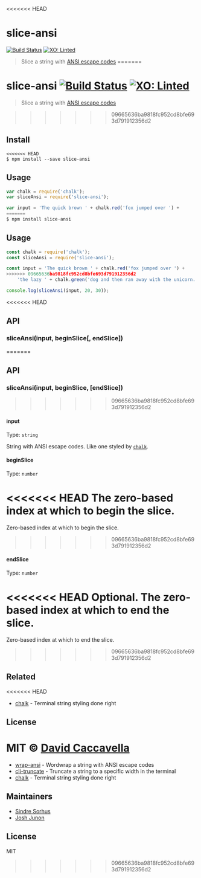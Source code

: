 <<<<<<< HEAD
# slice-ansi 

[![Build Status](https://travis-ci.org/vorpaljs/slice-ansi.svg?branch=master)](https://travis-ci.org/vorpaljs/slice-ansi)
[![XO: Linted](https://img.shields.io/badge/xo-linted-blue.svg)](https://github.com/sindresorhus/xo)

> Slice a string with [ANSI escape codes](http://en.wikipedia.org/wiki/ANSI_escape_code#Colors_and_Styles)
=======
# slice-ansi [![Build Status](https://travis-ci.org/chalk/slice-ansi.svg?branch=master)](https://travis-ci.org/chalk/slice-ansi) [![XO: Linted](https://img.shields.io/badge/xo-linted-blue.svg)](https://github.com/sindresorhus/xo)

> Slice a string with [ANSI escape codes](https://en.wikipedia.org/wiki/ANSI_escape_code#Colors_and_Styles)

>>>>>>> 09665636ba9818fc952cd8bfe693d791912356d2

## Install

```
<<<<<<< HEAD
$ npm install --save slice-ansi
```

## Usage

```js
var chalk = require('chalk');
var sliceAnsi = require('slice-ansi');

var input = 'The quick brown ' + chalk.red('fox jumped over ') +
=======
$ npm install slice-ansi
```


## Usage

```js
const chalk = require('chalk');
const sliceAnsi = require('slice-ansi');

const input = 'The quick brown ' + chalk.red('fox jumped over ') +
>>>>>>> 09665636ba9818fc952cd8bfe693d791912356d2
	'the lazy ' + chalk.green('dog and then ran away with the unicorn.');

console.log(sliceAnsi(input, 20, 30));
```

<<<<<<< HEAD
## API

### sliceAnsi(input, beginSlice[, endSlice])
=======

## API

### sliceAnsi(input, beginSlice, [endSlice])
>>>>>>> 09665636ba9818fc952cd8bfe693d791912356d2

#### input

Type: `string`

String with ANSI escape codes. Like one styled by [`chalk`](https://github.com/chalk/chalk).

#### beginSlice

Type: `number`

<<<<<<< HEAD
The zero-based index at which to begin the slice.
=======
Zero-based index at which to begin the slice.
>>>>>>> 09665636ba9818fc952cd8bfe693d791912356d2

#### endSlice

Type: `number`

<<<<<<< HEAD
Optional. The zero-based index at which to end the slice.
=======
Zero-based index at which to end the slice.
>>>>>>> 09665636ba9818fc952cd8bfe693d791912356d2


## Related

<<<<<<< HEAD
- [chalk](https://github.com/chalk/chalk) - Terminal string styling done right


## License

MIT © [David Caccavella](https://githbu.com/dthree)
=======
- [wrap-ansi](https://github.com/chalk/wrap-ansi) - Wordwrap a string with ANSI escape codes
- [cli-truncate](https://github.com/sindresorhus/cli-truncate) - Truncate a string to a specific width in the terminal
- [chalk](https://github.com/chalk/chalk) - Terminal string styling done right


## Maintainers

- [Sindre Sorhus](https://github.com/sindresorhus)
- [Josh Junon](https://github.com/qix-)


## License

MIT
>>>>>>> 09665636ba9818fc952cd8bfe693d791912356d2

